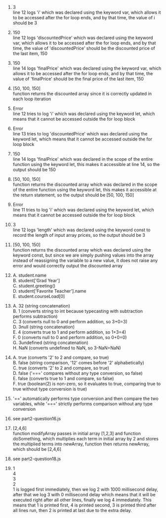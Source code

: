 1. 3\
line 12 logs 'i' which was declared using the keyword var, which allows it to be accessed after the for loop ends, and by that time, the value of i should be 3

2. 150\
line 12 logs 'discountedPrice' which was declared using the keyword var, which allows it to be accessed after the for loop ends, and by that time, the value of 'discountedPrice' should be the discounted price of the last item, 150

3. 150\
line 14 logs 'finalPrice' which was declared using the keyword var, which allows it to be accessed after the for loop ends, and by that time, the value of 'finalPrice' should be the final price of the last item, 150

4. [50, 100, 150]\
function returns the discounted array since it is correctly updated in each loop iteration

5. Error\
line 12 tries to log 'i' which was declared using the keyword let, which means that it cannot be accessed outside the for loop block

6. Error\
line 13 tries to log 'discountedPrice' which was declared using the keyword let, which means that it cannot be accessed outside the for loop block

7. 150\
line 14 logs 'finalPrice' which was declared in the scope of the entire function using the keyword let, this makes it accessible at line 14, so the output should be 150

8. [50, 100, 150]\
function returns the discounted array which was declared in the scope of the entire function using the keyword let, this makes it accessible at the return statement, so the output should be [50, 100, 150]

9. Error\
line 11 tries to log 'i' which was declared using the keyword let, which means that it cannot be accessed outside the for loop block

10. 3\
line 12 logs 'length' which was declared using the keyword const to record the length of input array prices, so the output should be 3

11. [50, 100, 150]\
function returns the discounted array which was declared using the keyword const, but since we are simply pushing values into the array instead of reassigning the variable to a new value, it does not raise any error and would correctly output the discounted array

12. A. student.name\
B. student['Grad Year']\
C. student.greeting()\
D. student['Favorite Teacher'].name\
E. student.courseLoad[0]

13. A. 32 (string concatenation)\
    B. 1 (converts string to int because typecasting with subtraction performs subtraction)\
    C. 3 (converts null to 0 and perform addition, so 3+0=3)\
    D. 3null (string concatenation)\
    E. 4 (converts true to 1 and perform addition, so 1+3=4)\
    F. 0 (converts null to 0 and perform addition, so 0+0=0)\
    G. 3undefined (string concatenation)\
    H. NaN (converts undefined to NaN, so 3-NaN=NaN)

14. A. true (converts '2' to 2 and compare, so true)\
    B. false (string comparison, '12' comes before '2' alphabetically)\
    C. true (converts '2' to 2 and compare, so true)\
    D. false ('===' compares without any type conversion, so false)\
    E. false (converts true to 1 and compare, so false)\
    F. true (boolean(2) is non-zero, so it evaluates to true, comparing true to true without type conversion is true)

15. '==' automatically performs type conversion and then compare the two variables, while '===' strictly performs comparison without any type conversion

16. see part2-question16.js

17. [2,4,6]\
function modifyArray passes in initial array [1,2,3] and function doSomething, which multiplies each term in initial array by 2 and stores the multiplied terms into newArray, function then returns newArray, which should be [2,4,6]

18. see part2-question18.js
    
19. 1\
    4\
    3\
    2\
1 is logged first immediately, then we log 2 with 1000 millisecond delay, after that we log 3 with 0 millisecond delay which means that it will be executed right after all other lines, finally we log 4 immediately. This means that 1 is printed first, 4 is printed second, 3 is printed third after all lines run, then 2 is printed at last due to the extra delay.

